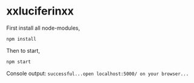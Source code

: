 # xxluciferinxx

First install all node-modules,
```javascript
npm install
```

Then to start,
```javascript
npm start
```

Console output: `successful...open localhost:5000/ on your browser...`